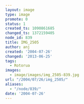 ```yaml
---
layout: image
type: image
promote: 0
status: 1
created_ts: 1090861685
changed_ts: 1372159405
node_id: 839
title: IMG_2505
author: anj
created: '2004-07-26'
changed: '2013-06-25'
tags:
  - Rotorua
images:
  - image/images/img_2505-839.jpg
url: "/2004/07/26/img_2505/"
aliases:
  - "/node/839/"
date: '2004-07-26'
---
```


